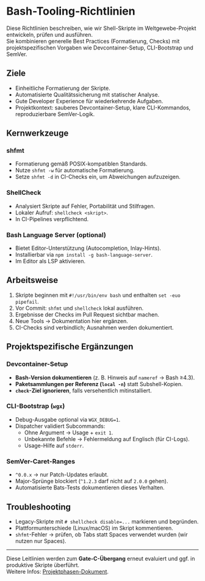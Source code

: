 # Bash-Tooling-Richtlinien

Diese Richtlinien beschreiben, wie wir Shell-Skripte im Weltgewebe-Projekt entwickeln, prüfen und ausführen.  
Sie kombinieren generelle Best Practices (Formatierung, Checks) mit projektspezifischen Vorgaben
wie Devcontainer-Setup, CLI-Bootstrap und SemVer.

## Ziele

- Einheitliche Formatierung der Skripte.
- Automatisierte Qualitätssicherung mit statischer Analyse.
- Gute Developer Experience für wiederkehrende Aufgaben.
- Projektkontext: sauberes Devcontainer-Setup, klare CLI-Kommandos, reproduzierbare SemVer-Logik.

## Kernwerkzeuge

### shfmt

- Formatierung gemäß POSIX-kompatiblen Standards.
- Nutze `shfmt -w` für automatische Formatierung.
- Setze `shfmt -d` in CI-Checks ein, um Abweichungen aufzuzeigen.

### ShellCheck

- Analysiert Skripte auf Fehler, Portabilität und Stilfragen.
- Lokaler Aufruf: `shellcheck <skript>`.
- In CI-Pipelines verpflichtend.

### Bash Language Server (optional)

- Bietet Editor-Unterstützung (Autocompletion, Inlay-Hints).
- Installierbar via `npm install -g bash-language-server`.
- Im Editor als LSP aktivieren.

## Arbeitsweise

1. Skripte beginnen mit `#!/usr/bin/env bash` und enthalten `set -euo pipefail`.
2. Vor Commit: `shfmt` und `shellcheck` lokal ausführen.
3. Ergebnisse der Checks im Pull Request sichtbar machen.
4. Neue Tools → Dokumentation hier ergänzen.
5. CI-Checks sind verbindlich; Ausnahmen werden dokumentiert.

## Projektspezifische Ergänzungen

### Devcontainer-Setup

- **Bash-Version dokumentieren** (z. B. Hinweis auf `nameref` → Bash ≥4.3).
- **Paketsammlungen per Referenz (`local -n`)** statt Subshell-Kopien.
- **`check`-Ziel ignorieren**, falls versehentlich mitinstalliert.

### CLI-Bootstrap (`wgx`)

- Debug-Ausgabe optional via `WGX_DEBUG=1`.
- Dispatcher validiert Subcommands:  
  - Ohne Argument → Usage + `exit 1`.  
  - Unbekannte Befehle → Fehlermeldung auf Englisch (für CI-Logs).  
  - Usage-Hilfe auf `stderr`.

### SemVer-Caret-Ranges

- `^0.0.x` → nur Patch-Updates erlaubt.
- Major-Sprünge blockiert (`^1.2.3` darf nicht auf `2.0.0` gehen).  
- Automatisierte Bats-Tests dokumentieren dieses Verhalten.

## Troubleshooting

- Legacy-Skripte mit `# shellcheck disable=...` markieren und begründen.  
- Plattformunterschiede (Linux/macOS) im Skript kommentieren.  
- `shfmt`-Fehler → prüfen, ob Tabs statt Spaces verwendet wurden (wir nutzen nur Spaces).

---

Diese Leitlinien werden zum **Gate-C-Übergang** erneut evaluiert und ggf. in produktive Skripte überführt.  
Weitere Infos: [Projektphasen-Dokument](../project-phases.md).
